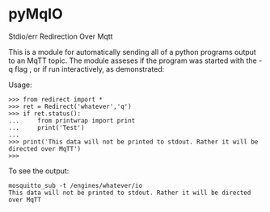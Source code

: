 # pyMqIO

Stdio/err Redirection Over Mqtt

This is a module for automatically sending all of a python programs output to an MqTT topic. The module asseses if the program was started with the -q flag , or 
if run interactively, as demonstrated:

Usage:

    >>> from redirect import *
    >>> ret = Redirect('whatever','q')
    >>> if ret.status():
    ...     from printwrap import print
    ...     print('Test')
    ... 
    >>> print('This data will not be printed to stdout. Rather it will be directed over MqTT')
    >>>


To see the output:

    mosquitto_sub -t /engines/whatever/io
    This data will not be printed to stdout. Rather it will be directed over MqTT
